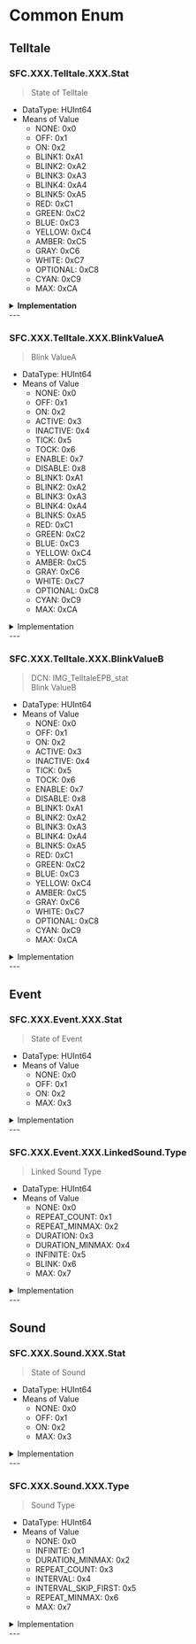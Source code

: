 # Common Enum

## Telltale

### <p id=common_telltale_enum_stat>SFC.XXX.Telltale.XXX.Stat</p>
> State of Telltale
* DataType: HUInt64
* Means of Value
    * NONE: 0x0
    * OFF: 0x1
    * ON: 0x2
    * BLINK1: 0xA1
    * BLINK2: 0xA2
    * BLINK3: 0xA3
    * BLINK4: 0xA4
    * BLINK5: 0xA5
    * RED: 0xC1
    * GREEN: 0xC2
    * BLUE: 0xC3
    * YELLOW: 0xC4
    * AMBER: 0xC5
    * GRAY: 0xC6
    * WHITE: 0xC7
    * OPTIONAL: 0xC8
    * CYAN: 0xC9
    * MAX: 0xCA

<details><summary><b>Implementation</b></summary>
<p><b>enum class Type : HUInt64 {
&nbsp;&nbsp;&nbsp;&nbsp;NONE = 0x0,
&nbsp;&nbsp;&nbsp;&nbsp;OFF = 0x1,
&nbsp;&nbsp;&nbsp;&nbsp;ON = 0x2,
&nbsp;&nbsp;&nbsp;&nbsp;BLINK1 = 0xA1,
&nbsp;&nbsp;&nbsp;&nbsp;BLINK2 = 0xA2,
&nbsp;&nbsp;&nbsp;&nbsp;BLINK3 = 0xA3,
&nbsp;&nbsp;&nbsp;&nbsp;BLINK4 = 0xA4,
&nbsp;&nbsp;&nbsp;&nbsp;BLINK5 = 0xA5,
&nbsp;&nbsp;&nbsp;&nbsp;RED = 0xC1,
&nbsp;&nbsp;&nbsp;&nbsp;GREEN = 0xC2,
&nbsp;&nbsp;&nbsp;&nbsp;BLUE = 0xC3,
&nbsp;&nbsp;&nbsp;&nbsp;YELLOW = 0xC4,
&nbsp;&nbsp;&nbsp;&nbsp;AMBER = 0xC5,
&nbsp;&nbsp;&nbsp;&nbsp;GRAY = 0xC6,
&nbsp;&nbsp;&nbsp;&nbsp;WHITE = 0xC7,
&nbsp;&nbsp;&nbsp;&nbsp;OPTIONAL = 0xC8,
&nbsp;&nbsp;&nbsp;&nbsp;CYAN = 0xC9,
&nbsp;&nbsp;&nbsp;&nbsp;MAX = 0xCA,
};</p></b></details>
---


### <p id=common_telltale_enum_blinkvalue_a>SFC.XXX.Telltale.XXX.BlinkValueA</p>
> Blink ValueA
* DataType: HUInt64
* Means of Value
    * NONE: 0x0
    * OFF: 0x1
    * ON: 0x2
    * ACTIVE: 0x3
    * INACTIVE: 0x4
    * TICK: 0x5
    * TOCK: 0x6
    * ENABLE: 0x7
    * DISABLE: 0x8
    * BLINK1: 0xA1
    * BLINK2: 0xA2
    * BLINK3: 0xA3
    * BLINK4: 0xA4
    * BLINK5: 0xA5
    * RED: 0xC1
    * GREEN: 0xC2
    * BLUE: 0xC3
    * YELLOW: 0xC4
    * AMBER: 0xC5
    * GRAY: 0xC6
    * WHITE: 0xC7
    * OPTIONAL: 0xC8
    * CYAN: 0xC9
    * MAX: 0xCA

<details><summary>Implementation</summary>
<p>enum class Type : HUInt64 {
&nbsp;&nbsp;&nbsp;&nbsp;NONE = 0x0,
&nbsp;&nbsp;&nbsp;&nbsp;OFF = 0x1,
&nbsp;&nbsp;&nbsp;&nbsp;ON = 0x2,
&nbsp;&nbsp;&nbsp;&nbsp;ACTIVE = 0x3,
&nbsp;&nbsp;&nbsp;&nbsp;INACTIVE = 0x4,
&nbsp;&nbsp;&nbsp;&nbsp;TICK = 0x5,
&nbsp;&nbsp;&nbsp;&nbsp;TOCK = 0x6,
&nbsp;&nbsp;&nbsp;&nbsp;ENABLE = 0x7,
&nbsp;&nbsp;&nbsp;&nbsp;DISABLE = 0x8,
&nbsp;&nbsp;&nbsp;&nbsp;BLINK1 = 0xA1,
&nbsp;&nbsp;&nbsp;&nbsp;BLINK2 = 0xA2,
&nbsp;&nbsp;&nbsp;&nbsp;BLINK3 = 0xA3,
&nbsp;&nbsp;&nbsp;&nbsp;BLINK4 = 0xA4,
&nbsp;&nbsp;&nbsp;&nbsp;BLINK5 = 0xA5,
&nbsp;&nbsp;&nbsp;&nbsp;RED = 0xC1,
&nbsp;&nbsp;&nbsp;&nbsp;GREEN = 0xC2,
&nbsp;&nbsp;&nbsp;&nbsp;BLUE = 0xC3,
&nbsp;&nbsp;&nbsp;&nbsp;YELLOW = 0xC4,
&nbsp;&nbsp;&nbsp;&nbsp;AMBER = 0xC5,
&nbsp;&nbsp;&nbsp;&nbsp;GRAY = 0xC6,
&nbsp;&nbsp;&nbsp;&nbsp;WHITE = 0xC7,
&nbsp;&nbsp;&nbsp;&nbsp;OPTIONAL = 0xC8,
&nbsp;&nbsp;&nbsp;&nbsp;CYAN = 0xC9,
&nbsp;&nbsp;&nbsp;&nbsp;MAX = 0xCA,
};</p></details>
---

### <p id=common_telltale_enum_blinkvalue_b>SFC.XXX.Telltale.XXX.BlinkValueB</p>
> DCN: IMG_TelltaleEPB_stat</br>Blink ValueB
* DataType: HUInt64
* Means of Value
    * NONE: 0x0
    * OFF: 0x1
    * ON: 0x2
    * ACTIVE: 0x3
    * INACTIVE: 0x4
    * TICK: 0x5
    * TOCK: 0x6
    * ENABLE: 0x7
    * DISABLE: 0x8
    * BLINK1: 0xA1
    * BLINK2: 0xA2
    * BLINK3: 0xA3
    * BLINK4: 0xA4
    * BLINK5: 0xA5
    * RED: 0xC1
    * GREEN: 0xC2
    * BLUE: 0xC3
    * YELLOW: 0xC4
    * AMBER: 0xC5
    * GRAY: 0xC6
    * WHITE: 0xC7
    * OPTIONAL: 0xC8
    * CYAN: 0xC9
    * MAX: 0xCA

<details><summary>Implementation</summary>
<p>enum class Type : HUInt64 {
&nbsp;&nbsp;&nbsp;&nbsp;nbsp NONE = 0x0,
&nbsp;&nbsp;&nbsp;&nbsp;OFF = 0x1,
&nbsp;&nbsp;&nbsp;&nbsp;ON = 0x2,
&nbsp;&nbsp;&nbsp;&nbsp;ACTIVE = 0x3,
&nbsp;&nbsp;&nbsp;&nbsp;INACTIVE = 0x4,
&nbsp;&nbsp;&nbsp;&nbsp;TICK = 0x5,
&nbsp;&nbsp;&nbsp;&nbsp;TOCK = 0x6,
&nbsp;&nbsp;&nbsp;&nbsp;ENABLE = 0x7,
&nbsp;&nbsp;&nbsp;&nbsp;DISABLE = 0x8,
&nbsp;&nbsp;&nbsp;&nbsp;BLINK1 = 0xA1,
&nbsp;&nbsp;&nbsp;&nbsp;BLINK2 = 0xA2,
&nbsp;&nbsp;&nbsp;&nbsp;BLINK3 = 0xA3,
&nbsp;&nbsp;&nbsp;&nbsp;BLINK4 = 0xA4,
&nbsp;&nbsp;&nbsp;&nbsp;BLINK5 = 0xA5,
&nbsp;&nbsp;&nbsp;&nbsp;RED = 0xC1,
&nbsp;&nbsp;&nbsp;&nbsp;GREEN = 0xC2,
&nbsp;&nbsp;&nbsp;&nbsp;BLUE = 0xC3,
&nbsp;&nbsp;&nbsp;&nbsp;YELLOW = 0xC4,
&nbsp;&nbsp;&nbsp;&nbsp;AMBER = 0xC5,
&nbsp;&nbsp;&nbsp;&nbsp;GRAY = 0xC6,
&nbsp;&nbsp;&nbsp;&nbsp;WHITE = 0xC7,
&nbsp;&nbsp;&nbsp;&nbsp;OPTIONAL = 0xC8,
&nbsp;&nbsp;&nbsp;&nbsp;CYAN = 0xC9,
&nbsp;&nbsp;&nbsp;&nbsp;MAX = 0xCA,
};</p></details>
---

## Event

### <p id=common_event_enum_stat>SFC.XXX.Event.XXX.Stat</p>
> State of Event
* DataType: HUInt64
* Means of Value
    * NONE: 0x0
    * OFF: 0x1
    * ON: 0x2
    * MAX: 0x3

<details><summary>Implementation</summary>
<p>enum class Type : HUInt64 {
&nbsp;&nbsp;&nbsp;&nbsp;NONE = 0x0,
&nbsp;&nbsp;&nbsp;&nbsp;OFF = 0x1,
&nbsp;&nbsp;&nbsp;&nbsp;ON = 0x2,
&nbsp;&nbsp;&nbsp;&nbsp;MAX = 0x3,
};</p></details>
---

### <p id=common_event_enum_type>SFC.XXX.Event.XXX.LinkedSound.Type</p>
> Linked Sound Type
* DataType: HUInt64
* Means of Value
    * NONE: 0x0
    * REPEAT_COUNT: 0x1
    * REPEAT_MINMAX: 0x2
    * DURATION: 0x3
    * DURATION_MINMAX: 0x4
    * INFINITE: 0x5
    * BLINK: 0x6
    * MAX: 0x7

<details><summary>Implementation</summary>
<p>enum class Type : HUInt64 {
&nbsp;&nbsp;&nbsp;&nbsp;NONE = 0x0,
&nbsp;&nbsp;&nbsp;&nbsp;REPEAT_COUNT = 0x1,
&nbsp;&nbsp;&nbsp;&nbsp;REPEAT_MINMAX = 0x2,
&nbsp;&nbsp;&nbsp;&nbsp;DURATION = 0x3,
&nbsp;&nbsp;&nbsp;&nbsp;DURATION_MINMAX = 0x4,
&nbsp;&nbsp;&nbsp;&nbsp;INFINITE = 0x5,
&nbsp;&nbsp;&nbsp;&nbsp;BLINK = 0x6,
&nbsp;&nbsp;&nbsp;&nbsp;MAX = 0x7,
};</p></details>
---

## Sound

### <p id=common_sound_enum_stat>SFC.XXX.Sound.XXX.Stat</p>
> State of Sound
* DataType: HUInt64
* Means of Value
    * NONE: 0x0
    * OFF: 0x1
    * ON: 0x2
    * MAX: 0x3

<details><summary>Implementation</summary>
<p>enum class Type : HUInt64 {
&nbsp;&nbsp;&nbsp;&nbsp;NONE = 0x0,
&nbsp;&nbsp;&nbsp;&nbsp;OFF = 0x1,
&nbsp;&nbsp;&nbsp;&nbsp;ON = 0x2,
&nbsp;&nbsp;&nbsp;&nbsp;MAX = 0x3,
};</p></details>
---

### <p id=common_sound_enum_type>SFC.XXX.Sound.XXX.Type</p>
> Sound Type
* DataType: HUInt64
* Means of Value
    * NONE: 0x0
    * INFINITE: 0x1
    * DURATION_MINMAX: 0x2
    * REPEAT_COUNT: 0x3
    * INTERVAL: 0x4
    * INTERVAL_SKIP_FIRST: 0x5
    * REPEAT_MINMAX: 0x6
    * MAX: 0x7

<details><summary>Implementation</summary>
<p>enum class Type : HUInt64 {
&nbsp;&nbsp;&nbsp;&nbsp;NONE = 0x0,
&nbsp;&nbsp;&nbsp;&nbsp;INFINITE = 0x1,
&nbsp;&nbsp;&nbsp;&nbsp;DURATION_MINMAX = 0x2,
&nbsp;&nbsp;&nbsp;&nbsp;REPEAT_COUNT = 0x3,
&nbsp;&nbsp;&nbsp;&nbsp;INTERVAL = 0x4,
&nbsp;&nbsp;&nbsp;&nbsp;INTERVAL_SKIP_FIRST = 0x5,
&nbsp;&nbsp;&nbsp;&nbsp;REPEAT_MINMAX = 0x6,
&nbsp;&nbsp;&nbsp;&nbsp;MAX = 0x7,
};</p></details>
---


